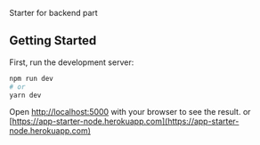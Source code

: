 Starter for backend part

## Getting Started

First, run the development server:

```bash
npm run dev
# or
yarn dev
```

Open [http://localhost:5000](http://localhost:5000) with your browser to see the result.
or [https://app-starter-node.herokuapp.com](https://app-starter-node.herokuapp.com)

